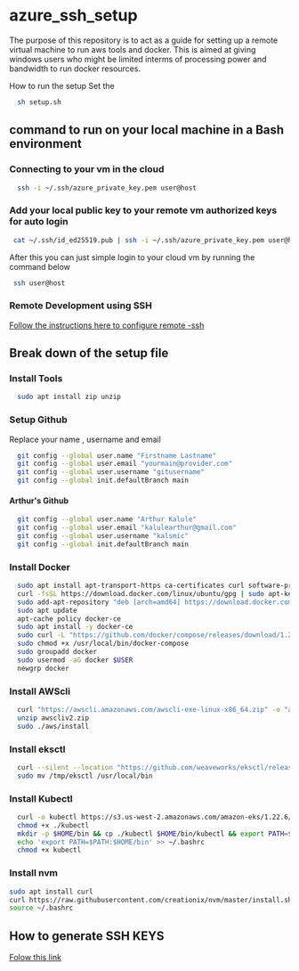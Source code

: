 # azure_ssh_setup

The purpose of this repository is to act as a guide for setting up a remote virtual machine to run aws tools and docker. This is aimed at giving windows users who might be limited interms of processing power and bandwidth to run docker resources.

How to run the setup
Set the 
```bash
  sh setup.sh
 ```
## command to run on your local machine in a Bash environment
### Connecting to your vm in the cloud
```bash
  ssh -i ~/.ssh/azure_private_key.pem user@host
```

### Add your local public key to your remote vm authorized keys for auto login 
```bash
 cat ~/.ssh/id_ed25519.pub | ssh -i ~/.ssh/azure_private_key.pem user@host 'cat >> ~/.ssh/authorized_keys'
 ```
 After this you can just simple login to your cloud vm by running the command below
 ```bash
  ssh user@host
 ```
 ### Remote Development using SSH
 [Follow the instructions here to configure remote -ssh](https://code.visualstudio.com/docs/remote/ssh)

## Break down of the setup file
### Install Tools
```bash
  sudo apt install zip unzip
```
### Setup Github
Replace your name , username and email
```bash
  git config --global user.name "Firstname Lastname"
  git config --global user.email "yourmain@provider.com"
  git config --global user.username "gitusername"
  git config --global init.defaultBranch main
```

#### Arthur's Github
```bash
  git config --global user.name "Arthur Kalule"
  git config --global user.email "kalulearthur@gmail.com"
  git config --global user.username "kalsmic"
  git config --global init.defaultBranch main
```
### Install Docker
```bash
  sudo apt install apt-transport-https ca-certificates curl software-properties-common
  curl -fsSL https://download.docker.com/linux/ubuntu/gpg | sudo apt-key add -
  sudo add-apt-repository "deb [arch=amd64] https://download.docker.com/linux/ubuntu bionic stable"
  sudo apt update
  apt-cache policy docker-ce
  sudo apt install -y docker-ce
  sudo curl -L "https://github.com/docker/compose/releases/download/1.27.4/docker-compose-$(uname -s)-$(uname -m)" -o /usr/local/bin/docker-compose
  sudo chmod +x /usr/local/bin/docker-compose
  sudo groupadd docker
  sudo usermod -aG docker $USER
  newgrp docker
```
### Install AWScli
```bash
  curl "https://awscli.amazonaws.com/awscli-exe-linux-x86_64.zip" -o "awscliv2.zip"
  unzip awscliv2.zip
  sudo ./aws/install
```
### Install eksctl
```bash
  curl --silent --location "https://github.com/weaveworks/eksctl/releases/latest/download/eksctl_$(uname -s)_amd64.tar.gz" | tar xz -C /tmp
  sudo mv /tmp/eksctl /usr/local/bin
```
### Install Kubectl
```bash
  curl -o kubectl https://s3.us-west-2.amazonaws.com/amazon-eks/1.22.6/2022-03-09/bin/linux/amd64/kubectl
  chmod +x ./kubectl
  mkdir -p $HOME/bin && cp ./kubectl $HOME/bin/kubectl && export PATH=$PATH:$HOME/bin
  echo 'export PATH=$PATH:$HOME/bin' >> ~/.bashrc
  chmod +x kubectl
```

### Install nvm
```bash
sudo apt install curl 
curl https://raw.githubusercontent.com/creationix/nvm/master/install.sh | bash
source ~/.bashrc   
```




## How to generate SSH KEYS
[Folow this link](https://docs.github.com/en/authentication/connecting-to-github-with-ssh/generating-a-new-ssh-key-and-adding-it-to-the-ssh-agent)

